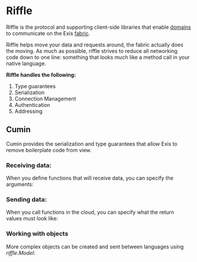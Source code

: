 # Riffle

Riffle is the protocol and supporting client-side libraries that enable [domains][domain] to communicate on the Exis [fabric][fabric].

Riffle helps move your data and requests around, the fabric actually does the moving. As much as possible, riffle strives to reduce all networking code down to one line: something that looks much like a method call in your native language.

**Riffle handles the following:**

1. Type guarantees
2. Serialization
3. Connection Management
4. Authentication
5. Addressing

## Cumin

Cumin provides the serialization and type guarantees that allow Exis to remove boilerplate code from view.

### Receiving data:
When you define functions that will receive data, you can specify the arguments:
<exis-code name="Want Definitions Recv" action="defs" hljs></exis-code>

### Sending data:
When you call functions in the cloud, you can specify what the return values must look like:
<exis-code name="Want Definitions Send" action="defs" hljs></exis-code>

### Working with objects
More complex objects can be created and sent between languages using *riffle.Model*:
<exis-code name="Want Definitions Models" action="defs" hljs></exis-code>

[message]:/pages/riffle/Message.md
[agent]:/pages/riffle/Agent.md
[node]:/pages/fabric/Node.md
[fabric]:/pages/fabric/Fabric.md
[domain]:/pages/riffle/Domain.md
[action]:/pages/riffle/Agent.md
[endpoint]:/pages/riffle/Endpoint.md
[samples]:/pages/samples/Samples.md

[auth]:/pages/appliances/Auth-Appliance.md

[perm]:/pages/security/Permission.md
